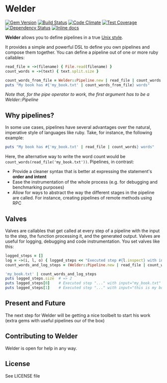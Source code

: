 # Welder

[![Gem Version](https://badge.fury.io/rb/welder.svg)](https://badge.fury.io/rb/welder)
[![Build Status](https://travis-ci.org/rb-welder/welder.svg?branch=master)](https://travis-ci.org/rb-welder/welder)
[![Code Climate](https://codeclimate.com/github/rb-welder/welder/badges/gpa.svg)](https://codeclimate.com/github/rb-welder/welder)
[![Test Coverage](https://codeclimate.com/github/rb-welder/welder/badges/coverage.svg)](https://codeclimate.com/github/rb-welder/welder/coverage)
[![Dependency Status](https://gemnasium.com/rb-welder/welder.svg)](https://gemnasium.com/rb-welder/welder)
[![Inline docs](http://inch-ci.org/github/rb-welder/welder.svg?branch=master)](http://inch-ci.org/github/rb-welder/welder)

**Welder** allows you to define pipelines in a true [Unix style](https://en.wikipedia.org/wiki/Pipeline_(Unix)).

It provides a simple and powerful DSL to define you own pipelines and compose them together. You can define a pipeline out of one or more ruby callables:
```ruby
read_file = ->(filename) { File.read(filename) }
count_words = ->(text) { text.split.size }

count_words_from_file = Welder::Pipeline.new | read_file | count_words  # Define a pipeline
puts "My book has #{'my_book.txt' | count_words_from_file} words"       # Execute it with a specific value
```

_Note that, for the pipe operator to work, the first argument has to be a Welder::Pipeline_


## Why pipelines?
In some use cases, pipelines have several advantages over the natural, imperative style of languages like ruby. Take, for instance, the following example:
```ruby
puts "My book has #{'my_book.txt' | read_file | count_words} words"
```

Here, the alternative way to write the word count would be `count_words(read_file('my_book.txt'))`. Pipelines, in contrast:
* Provide a cleaner syntax that is better at expressing the statement's **order and intent**
* Ease the instrumentation of the whole process (e.g. for debugging and benchmarking purposes)
* Allow for ways to abstract the way the different stages in the pipeline are called. For instance, creating pipelines of remote methods using RPC


## Valves
Valves are callables that get called at every step of a pipeline with the input to the step, the function processing it, and the generated output. Valves are useful for logging, debugging and code instrumentation. You set valves like this:
```ruby
logged_steps = []
log = ->(i, l, o) { logged_steps << "Executed step #{l.inspect} with input=#{i.inspect} and got #{o.inspect}" }
count_words_and_log_steps = (Welder::Pipeline.new | read_file | count_words) -log

'my_book.txt' | count_words_and_log_steps
puts logged_steps.size  # => 2
puts logged_steps[0]    # Executed step "..." with input="my_book.txt" and output="this is my book"
puts logged_steps[1]    # Executed step "..." with input="this is my book" and output=4
```


## Present and Future
The next step for Welder will be getting a nice toolbelt to start his work (extra gems with useful pipelines our of the box)


## Contributing to Welder
Welder is open for help in any way.


## License
See LICENSE file